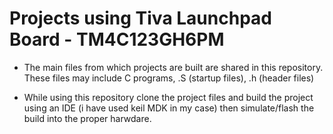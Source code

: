 # Projects using Tiva Launchpad Board - TM4C123GH6PM

- The main files from which projects are built are shared in this repository.
These files may include C programs, .S (startup files), .h (header files)

- While using this repository clone the project files and build the project using an IDE (i have used keil MDK in my case) then simulate/flash the build into the proper harwdare.